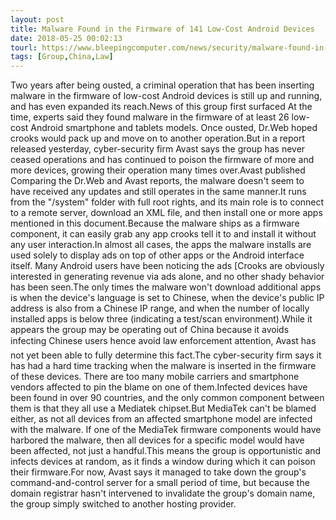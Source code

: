 ```yaml
---
layout: post
title: Malware Found in the Firmware of 141 Low-Cost Android Devices
date: 2018-05-25 00:02:13
tourl: https://www.bleepingcomputer.com/news/security/malware-found-in-the-firmware-of-141-low-cost-android-devices/
tags: [Group,China,Law]
---
```

Two years after being ousted, a criminal operation that has been inserting malware in the firmware of low-cost Android devices is still up and running, and has even expanded its reach.News of this group first surfaced At the time, experts said they found malware in the firmware of at least 26 low-cost Android smartphone and tablets models. Once ousted, Dr.Web hoped crooks would pack up and move on to another operation.But in a report released yesterday, cyber-security firm Avast says the group has never ceased operations and has continued to poison the firmware of more and more devices, growing their operation many times over.Avast published Comparing the Dr.Web and Avast reports, the malware doesn't seem to have received any updates and still operates in the same manner.It runs from the "/system" folder with full root rights, and its main role is to connect to a remote server, download an XML file, and then install one or more apps mentioned in this document.Because the malware ships as a firmware component, it can easily grab any app crooks tell it to and install it without any user interaction.In almost all cases, the apps the malware installs are used solely to display ads on top of other apps or the Android interface itself. Many Android users have been noticing the ads [Crooks are obviously interested in generating revenue via ads alone, and no other shady behavior has been seen.The only times the malware won't download additional apps is when the device's language is set to Chinese, when the device's public IP address is also from a Chinese IP range, and when the number of locally installed apps is below three (indicating a test/scan environment).While it appears the group may be operating out of China because it avoids infecting Chinese users hence avoid law enforcement attention, Avast has not yet been able to fully determine this fact.The cyber-security firm says it has had a hard time tracking when the malware is inserted in the firmware of these devices. There are too many mobile carriers and smartphone vendors affected to pin the blame on one of them.Infected devices have been found in over 90 countries, and the only common component between them is that they all use a Mediatek chipset.But MediaTek can't be blamed either, as not all devices from an affected smartphone model are infected with the malware. If one of the MediaTek firmware components would have harbored the malware, then all devices for a specific model would have been affected, not just a handful.This means the group is opportunistic and infects devices at random, as it finds a window during which it can poison their firmware.For now, Avast says it managed to take down the group's command-and-control server for a small period of time, but because the domain registrar hasn't intervened to invalidate the group's domain name, the group simply switched to another hosting provider.